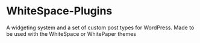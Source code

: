 # WhiteSpace-Plugins
A widgeting system and a set of custom post types for WordPress. Made to be used with the WhiteSpace or WhitePaper themes
